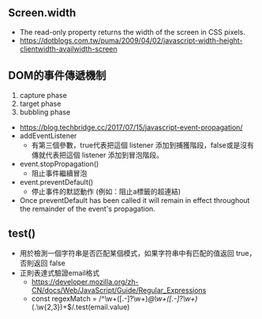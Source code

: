 ## Screen.width 
* The read-only property returns the width of the screen in CSS pixels.
* https://dotblogs.com.tw/puma/2009/04/02/javascript-width-height-clientwidth-availwidth-screen
## DOM的事件傳遞機制
1. capture phase
2. target phase
3. bubbling phase
* https://blog.techbridge.cc/2017/07/15/javascript-event-propagation/
* addEventListener
  * 有第三個參數，true代表把這個 listener 添加到捕獲階段，false或是沒有傳就代表把這個 listener 添加到冒泡階段。
* event.stopPropagation()
  * 阻止事件繼續冒泡
* event.preventDefault()
  * 停止事件的默認動作 (例如：阻止a標籤的超連結)
* Once preventDefault has been called it will remain in effect throughout the remainder of the event's propagation.
## test()
* 用於檢測一個字符串是否匹配某個模式，如果字符串中有匹配的值返回 true，否則返回 false
* 正則表達式驗證email格式
  * https://developer.mozilla.org/zh-CN/docs/Web/JavaScript/Guide/Regular_Expressions
  * const regexMatch = /^\w+([\.-]?\w+)*@\w+([\.-]?\w+)*(\.\w{2,3})+$/.test(email.value)
